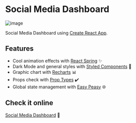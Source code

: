 # Social Media Dashboard

![image](https://user-images.githubusercontent.com/10382723/122301088-d0175000-cec5-11eb-8bf3-423efb5886b4.png)

Social Media Dashboard using [Create React App](https://github.com/facebook/create-react-app).

## Features

- Cool animation effects with [React Spring](https://www.react-spring.io/) ✨
- Dark Mode and general styles with [Styled Components](https://styled-components.com/) 💅
- Graphic chart with [Recharts](https://recharts.org/) 📊
- Props check with [Prop Types](https://www.npmjs.com/package/prop-types) ✔️
- Global state management with [Easy Peasy](https://easy-peasy.now.sh/) 🌐

## Check it online

[Social Media Dashboard](https://alejomejia.github.io/social-media-dashboard/) 🚀

